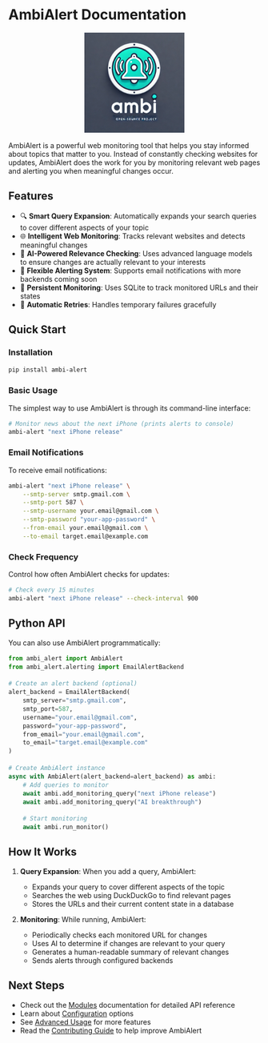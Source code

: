 # AmbiAlert Documentation

<div align="center">
    <img src="logo.png" alt="AmbiAlert Logo" width="200"/>
</div>

AmbiAlert is a powerful web monitoring tool that helps you stay informed about topics that matter to you. Instead of constantly checking websites for updates, AmbiAlert does the work for you by monitoring relevant web pages and alerting you when meaningful changes occur.

## Features

- 🔍 **Smart Query Expansion**: Automatically expands your search queries to cover different aspects of your topic
- 🌐 **Intelligent Web Monitoring**: Tracks relevant websites and detects meaningful changes
- 🤖 **AI-Powered Relevance Checking**: Uses advanced language models to ensure changes are actually relevant to your interests
- 📧 **Flexible Alerting System**: Supports email notifications with more backends coming soon
- 💾 **Persistent Monitoring**: Uses SQLite to track monitored URLs and their states
- 🔄 **Automatic Retries**: Handles temporary failures gracefully

## Quick Start

### Installation

```bash
pip install ambi-alert
```

### Basic Usage

The simplest way to use AmbiAlert is through its command-line interface:

```bash
# Monitor news about the next iPhone (prints alerts to console)
ambi-alert "next iPhone release"
```

### Email Notifications

To receive email notifications:

```bash
ambi-alert "next iPhone release" \
    --smtp-server smtp.gmail.com \
    --smtp-port 587 \
    --smtp-username your.email@gmail.com \
    --smtp-password "your-app-password" \
    --from-email your.email@gmail.com \
    --to-email target.email@example.com
```

### Check Frequency

Control how often AmbiAlert checks for updates:

```bash
# Check every 15 minutes
ambi-alert "next iPhone release" --check-interval 900
```

## Python API

You can also use AmbiAlert programmatically:

```python
from ambi_alert import AmbiAlert
from ambi_alert.alerting import EmailAlertBackend

# Create an alert backend (optional)
alert_backend = EmailAlertBackend(
    smtp_server="smtp.gmail.com",
    smtp_port=587,
    username="your.email@gmail.com",
    password="your-app-password",
    from_email="your.email@gmail.com",
    to_email="target.email@example.com"
)

# Create AmbiAlert instance
async with AmbiAlert(alert_backend=alert_backend) as ambi:
    # Add queries to monitor
    await ambi.add_monitoring_query("next iPhone release")
    await ambi.add_monitoring_query("AI breakthrough")

    # Start monitoring
    await ambi.run_monitor()
```

## How It Works

1. **Query Expansion**: When you add a query, AmbiAlert:

   - Expands your query to cover different aspects of the topic
   - Searches the web using DuckDuckGo to find relevant pages
   - Stores the URLs and their current content state in a database

2. **Monitoring**: While running, AmbiAlert:
   - Periodically checks each monitored URL for changes
   - Uses AI to determine if changes are relevant to your query
   - Generates a human-readable summary of relevant changes
   - Sends alerts through configured backends

## Next Steps

- Check out the [Modules](modules.md) documentation for detailed API reference
- Learn about [Configuration](configuration.md) options
- See [Advanced Usage](advanced.md) for more features
- Read the [Contributing Guide](contributing.md) to help improve AmbiAlert
